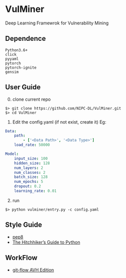 # VulMiner
Deep Learning Framewrok for Vulnerability Mining

## Dependence
```
Python3.6+
click
pyyaml
pytorch
pytorch-ignite
gensim
```

## User Guide
0. clone current repo
```
$> git clone https://github.com/NIPC-DL/VulMiner.git
$> cd VulMiner
```
1. Edit the config.yaml (if not exist, create it)
Eg:
```yaml
Data: 
    path:
        - ['<Data Path>', '<Data Type>']
    load_rate: 50000

Model:
    input_size: 100
    hidden_size: 128
    num_layers: 2
    num_classes: 2
    batch_size: 128
    num_epochs: 5
    dropout: 0.2
    learning_rate: 0.01
```
2. run
```
$> python vulminer/entry.py -c config.yaml
```

## Style Guide
- [pep8](https://www.python.org/dev/peps/pep-0008/)
- [The Hitchhiker’s Guide to Python](https://docs.python-guide.org/)

## WorkFlow
- [git-flow AVH Edition](https://github.com/petervanderdoes/gitflow-avh)
